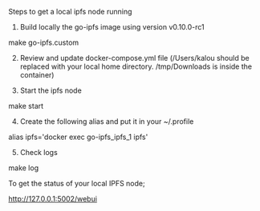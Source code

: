 
Steps to get a local ipfs node running

1. Build locally the go-ipfs image using version v0.10.0-rc1

make go-ipfs.custom

2. Review and update docker-compose.yml file (/Users/kalou should be replaced with your local home directory. /tmp/Downloads is inside the container)

3. Start the ipfs node

make start

4. Create the following alias and put it in your ~/.profile

alias ipfs='docker exec go-ipfs_ipfs_1 ipfs'

5. Check logs

make log

To get the status of your local IPFS node;

http://127.0.0.1:5002/webui

